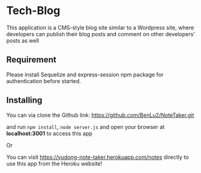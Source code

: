 # Tech-Blog

This application is a CMS-style blog site similar to a Wordpress site, where developers can publish their blog posts and comment on other developers’ posts as well

## Requirement

Please install Sequelize and express-session npm package for authentication before started.

## Installing

You can via clone the Github link: https://github.com/BenLu2/NoteTaker.git

and run `npm install`, `node server.js` and open your browser at **localhost:3001** to access this app

Or

You can visit https://yudong-note-taker.herokuapp.com/notes directly to use this app from the Heroku website!
